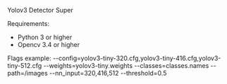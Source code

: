 Yolov3 Detector Super

Requirements:
- Python 3 or higher
- Opencv 3.4 or higher

Flags example:
--config=yolov3-tiny-320.cfg,yolov3-tiny-416.cfg,yolov3-tiny-512.cfg
--weights=yolov3-tiny.weights
--classes=classes.names
--path=/images
--nn_input=320,416,512
--threshold=0.5

